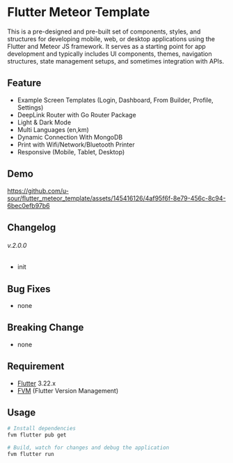 # Flutter Meteor Template

This is a pre-designed and pre-built set of components, styles, and structures for developing mobile, web, or desktop applications using the Flutter and Meteor JS framework. It serves as a starting point for app development and typically includes UI components, themes, navigation structures, state management setups, and sometimes integration with APIs.

## Feature

- Example Screen Templates (Login, Dashboard, From Builder, Profile, Settings)
- DeepLink Router with Go Router Package
- Light & Dark Mode
- Multi Languages (en,km)
- Dynamic Connection With MongoDB
- Print with Wifi/Network/Bluetooth Printer
- Responsive (Mobile, Tablet, Desktop)

## Demo

https://github.com/u-sour/flutter_meteor_template/assets/145416126/4af95f6f-8e79-456c-8c94-6bec0efb97b6

## Changelog

###### v.2.0.0

- init

## Bug Fixes

- none

## Breaking Change

- none

## Requirement

- [Flutter](https://docs.flutter.dev/get-started/install) 3.22.x
- [FVM](https://fvm.app/documentation/getting-started/installation) (Flutter Version Management)

## Usage

```bash
# Install dependencies
fvm flutter pub get

# Build, watch for changes and debug the application
fvm flutter run
```
